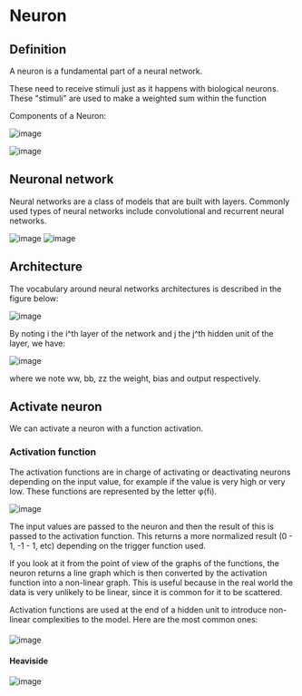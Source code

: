 # Neuron

## Definition

A neuron is a fundamental part of a neural network.

These need to receive stimuli just as it happens with biological neurons. These "stimuli" are used to make a weighted sum within the function

Components of a Neuron:

![image](https://user-images.githubusercontent.com/78567418/148115904-510fbe1b-71b9-4ea5-a761-46b9006da540.png)

![image](https://user-images.githubusercontent.com/78567418/148115962-c8593848-424f-493b-9dfe-e262442c706e.png)

## Neuronal network

Neural networks are a class of models that are built with layers. Commonly used types of neural networks include convolutional and recurrent neural networks.

![image](https://user-images.githubusercontent.com/78567418/148116173-c722e3e7-03f4-4ae7-af73-c94bc75bdd39.png)
![image](https://user-images.githubusercontent.com/78567418/148116186-1aed8dfe-950d-4bcc-b08b-618399081977.png)

## Architecture

The vocabulary around neural networks architectures is described in the figure below:

![image](https://user-images.githubusercontent.com/78567418/148117765-0f50484a-78eb-401b-aafc-ffcd7a11bf2f.png)

By noting i the i^th layer of the network and j the j^th hidden unit of the layer, we have:

![image](https://user-images.githubusercontent.com/78567418/148117895-1c03596a-1b96-46a3-ac87-e83f0e338b7f.png)

where we note ww, bb, zz the weight, bias and output respectively.


## Activate neuron

We can activate a neuron with a function activation.

### Activation function

The activation functions are in charge of activating or deactivating neurons depending on the input value, for example if the value is very high or very low. These functions are represented by the letter φ(fi).

![image](https://user-images.githubusercontent.com/78567418/148116989-ad05c4e2-f349-4c5b-8420-2bb4a33130f6.png)

The input values are passed to the neuron and then the result of this is passed to the activation function. This returns a more normalized result (0 - 1, -1 - 1, etc) depending on the trigger function used.

If you look at it from the point of view of the graphs of the functions, the neuron returns a line graph which is then converted by the activation function into a non-linear graph. This is useful because in the real world the data is very unlikely to be linear, since it is common for it to be scattered.

Activation functions are used at the end of a hidden unit to introduce non-linear complexities to the model. Here are the most common ones:

####

![image](https://user-images.githubusercontent.com/78567418/148118158-59311123-7033-42e5-8244-4c2148a3d5ce.png)

#### Heaviside 

![image](https://user-images.githubusercontent.com/78567418/148117527-451930bf-de86-4863-8e2a-25311129cb5e.png)









